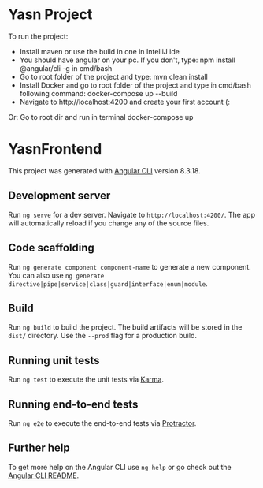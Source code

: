 # Yasn Project

To run the project:
 - Install maven or use the build in one in IntelliJ ide
 - You should have angular on your pc. If you don't, type: npm install @angular/cli -g in cmd/bash
 - Go to root folder of the project and type: mvn clean install
 - Install Docker and go to root folder of the project and type in cmd/bash following command: docker-compose up --build
 - Navigate to http://localhost:4200 and create your first account (:

Or: Go to root dir and run in terminal docker-compose up

# YasnFrontend

This project was generated with [Angular CLI](https://github.com/angular/angular-cli) version 8.3.18.

## Development server

Run `ng serve` for a dev server. Navigate to `http://localhost:4200/`. The app will automatically reload if you change any of the source files.

## Code scaffolding

Run `ng generate component component-name` to generate a new component. You can also use `ng generate directive|pipe|service|class|guard|interface|enum|module`.

## Build

Run `ng build` to build the project. The build artifacts will be stored in the `dist/` directory. Use the `--prod` flag for a production build.

## Running unit tests

Run `ng test` to execute the unit tests via [Karma](https://karma-runner.github.io).

## Running end-to-end tests

Run `ng e2e` to execute the end-to-end tests via [Protractor](http://www.protractortest.org/).

## Further help

To get more help on the Angular CLI use `ng help` or go check out the [Angular CLI README](https://github.com/angular/angular-cli/blob/master/README.md).
